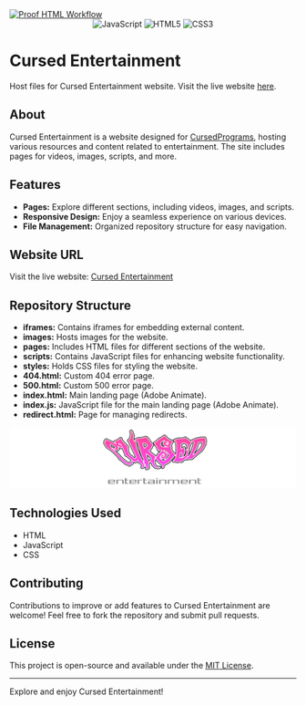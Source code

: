 <a href="https://github.com/CursedPrograms/cursedentertainment/actions/workflows/proof-html.yml">
    <img class="workflow-badge workflow-success" src="https://github.com/CursedPrograms/cursedentertainment/actions/workflows/proof-html.yml/badge.svg" alt="Proof HTML Workflow">
</a>

<div align="center">
  <img alt="JavaScript" src="https://img.shields.io/badge/javascript%20-%23323330.svg?&style=for-the-badge&logo=javascript&logoColor=white"/>
  <img alt="HTML5" src="https://img.shields.io/badge/html5%20-%23323330.svg?&style=for-the-badge&logo=html5&logoColor=white"/>
  <img alt="CSS3" src="https://img.shields.io/badge/css3%20-%23323330.svg?&style=for-the-badge&logo=css3&logoColor=white"/>
</div>

# Cursed Entertainment

Host files for Cursed Entertainment website. Visit the live website [here](https://cursedprograms.github.io/cursedentertainment/).

## About

Cursed Entertainment is a website designed for [CursedPrograms](https://github.com/CursedPrograms), hosting various resources and content related to entertainment. The site includes pages for videos, images, scripts, and more.

## Features

- **Pages:** Explore different sections, including videos, images, and scripts.
- **Responsive Design:** Enjoy a seamless experience on various devices.
- **File Management:** Organized repository structure for easy navigation.

## Website URL

Visit the live website: [Cursed Entertainment](https://cursedprograms.github.io/cursedentertainment/)

## Repository Structure

- **iframes:** Contains iframes for embedding external content.
- **images:** Hosts images for the website.
- **pages:** Includes HTML files for different sections of the website.
- **scripts:** Contains JavaScript files for enhancing website functionality.
- **styles:** Holds CSS files for styling the website.
- **404.html:** Custom 404 error page.
- **500.html:** Custom 500 error page.
- **index.html:** Main landing page (Adobe Animate).
- **index.js:** JavaScript file for the main landing page (Adobe Animate).
- **redirect.html:** Page for managing redirects.

<a href="https://cursed-entertainment.itch.io/" target="_blank">
    <img src="https://github.com/CursedPrograms/cursedentertainment/raw/main/images/logos/logo-wide-grey.png"
        alt="CursedEntertainment Logo">
</a>

## Technologies Used

- HTML
- JavaScript
- CSS

## Contributing

Contributions to improve or add features to Cursed Entertainment are welcome! Feel free to fork the repository and submit pull requests.

## License

This project is open-source and available under the [MIT License](LICENSE).

---

Explore and enjoy Cursed Entertainment!
